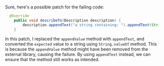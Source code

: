 Sure, here's a possible patch for the failing code:
```java
  @Override
    public void describeTo(Description description) {
        description.appendText("a string containing: ").appendText(String.valueOf(expected));
    }
```
In this patch, I replaced the `appendValue` method with `appendText`, and converted the `expected` value to a string using `String.valueOf` method. This is because the `appendValue` method might have been removed from the external library, causing the failure. By using `appendText` instead, we can ensure that the method still works as intended.